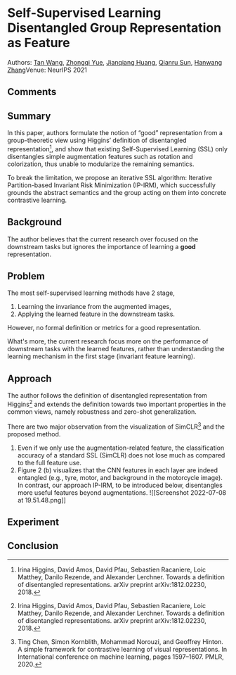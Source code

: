 # Self-Supervised Learning Disentangled Group Representation as Feature
Authors: [Tan Wang](https://openreview.net/profile?id=~Tan_Wang1), [Zhongqi Yue](https://openreview.net/profile?id=~Zhongqi_Yue1), [Jianqiang Huang](https://openreview.net/profile?id=~Jianqiang_Huang2), [Qianru Sun](https://openreview.net/profile?id=~Qianru_Sun2), [Hanwang Zhang](https://openreview.net/profile?id=~Hanwang_Zhang3)Venue: NeurIPS 2021
## Comments
## Summary
In this paper, authors formulate the notion of “good” representation from a group-theoretic view using Higgins’ definition of disentangled representation[^1], and show that existing Self-Supervised Learning (SSL) only disentangles simple augmentation features such as rotation and colorization, thus unable to modularize the remaining semantics.

To break the limitation, we propose an iterative SSL algorithm: Iterative Partition-based Invariant Risk Minimization (IP-IRM), which successfully grounds the abstract semantics and the group acting on them into concrete contrastive learning.

## Background
The author believes that the current research over focused on the downstream tasks but ignores the importance of learning a **good** representation.

## Problem
The most self-supervised learning methods have 2 stage, 
1. Learning the invariance from the augmented images,
2. Applying the learned feature in the downstream tasks.

However, no formal definition or metrics for a good representation. 

What's more, the current research focus more on the performance of downstream tasks with the learned features, rather than understanding the learning mechanism in the first stage (invariant feature learning). 

## Approach
The author follows the definition of disentangled representation from Higgins[^1] and extends the definition towards two important properties in the common views, namely robustness and zero-shot generalization.

There are two major observation from the visualization of SimCLR[^2] and the proposed method.
1. Even if we only use the augmentation-related feature, the classification accuracy of a standard SSL (SimCLR) does not lose much as compared to the full feature use. 
2. Figure 2 (b) visualizes that the CNN features in each layer are indeed entangled (e.g., tyre, motor, and background in the motorcycle image). In contrast, our approach IP-IRM, to be introduced below, disentangles more useful features beyond augmentations.
![[Screenshot 2022-07-08 at 19.51.48.png]]
## Experiment
## Conclusion 
[^1]: Irina Higgins, David Amos, David Pfau, Sebastien Racaniere, Loic Matthey, Danilo Rezende, and Alexander Lerchner. Towards a definition of disentangled representations. arXiv preprint arXiv:1812.02230, 2018.
[^2]: Ting Chen, Simon Kornblith, Mohammad Norouzi, and Geoffrey Hinton. A simple framework for contrastive learning of visual representations. In International conference on machine learning, pages 1597–1607. PMLR, 2020.